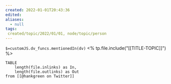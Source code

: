 ```yaml
---
created: 2022-01-01T20:43:36 
edited: 
aliases:
  - null
tags:
 created/topic/2022/01/01, node/topic/person
---
```

`$=customJS.dv_funcs.mentionedIn(dv)`
<% tp.file.include("[[TITLE-TOPIC]]") %>



```dataview
TABLE 
	length(file.inlinks) as In, 
	length(file.outlinks) as Out
from [[@hankgreen on Twitter]]
```
